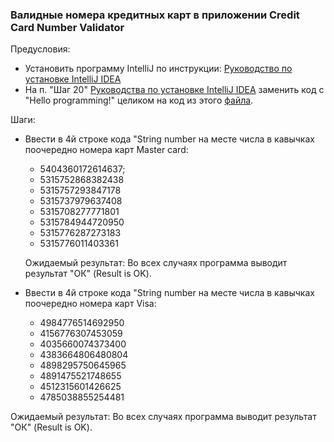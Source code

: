 ### Валидные номера кредитных карт в приложении Credit Card Number Validator

Предусловия:
* Установить программу IntelliJ по инструкции: [Руководство по установке IntelliJ IDEA](idea.md)
* На п. "Шаг 20" [Руководства по установке IntelliJ IDEA](idea.md) заменить код с "Hello programming!" целиком на код из этого [файла](code.txt).

Шаги:
* Ввести в 4й строке кода "String number на месте числа в кавычках поочередно номера карт Master card: 
  * 5404360172614637;
  * 5315752868382438 
  * 5315757293847178 
  * 5315737979637408 
  * 5315708277771801 
  * 5315784944720950 
  * 5315776287273183
  * 5315776011403361

  Ожидаемый результат: Во всех случаях программа выводит результат "ОК" (Result is OK).

* Ввести в 4й строке кода "String number на месте числа в кавычках поочередно номера карт Visa: 

  * 4984776514692950
  * 4156776307453059
  * 4035660074373400
  * 4383664806480804
  * 4898295750645965
  * 4891475521748655
  * 4512315601426625
  * 4785038855254481

Ожидаемый результат: Во всех случаях программа выводит результат "ОК" (Result is OK).
